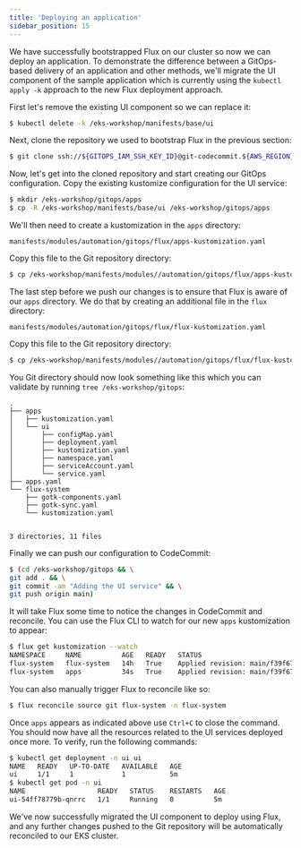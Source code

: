 ```yaml
---
title: 'Deploying an application'
sidebar_position: 15
---
```


We have successfully bootstrapped Flux on our cluster so now we can deploy an application. To demonstrate the difference between a GitOps-based delivery of an application and other methods, we'll migrate the UI component of the sample application which is currently using the `kubectl apply -k` approach to the new Flux deployment approach.

First let's remove the existing UI component so we can replace it:

```bash
$ kubectl delete -k /eks-workshop/manifests/base/ui
```

Next, clone the repository we used to bootstrap Flux in the previous section:

```bash
$ git clone ssh://${GITOPS_IAM_SSH_KEY_ID}@git-codecommit.${AWS_REGION}.amazonaws.com/v1/repos/${EKS_CLUSTER_NAME}-gitops /eks-workshop/gitops
```

Now, let's get into the cloned repository and start creating our GitOps configuration. Copy the existing kustomize configuration for the UI service:

```bash
$ mkdir /eks-workshop/gitops/apps
$ cp -R /eks-workshop/manifests/base/ui /eks-workshop/gitops/apps
```

We'll then need to create a kustomization in the `apps` directory:

```file
manifests/modules/automation/gitops/flux/apps-kustomization.yaml
```

Copy this file to the Git repository directory:

```bash
$ cp /eks-workshop/manifests/modules//automation/gitops/flux/apps-kustomization.yaml /eks-workshop/gitops/apps/kustomization.yaml
```

The last step before we push our changes is to ensure that Flux is aware of our `apps` directory. We do that by creating an additional file in the `flux` directory:

```file
manifests/modules/automation/gitops/flux/flux-kustomization.yaml
```

Copy this file to the Git repository directory:

```bash
$ cp /eks-workshop/manifests/modules//automation/gitops/flux/flux-kustomization.yaml /eks-workshop/gitops/apps.yaml
```

You Git directory should now look something like this which you can validate by running `tree /eks-workshop/gitops`:

```
.
├── apps
│   ├── kustomization.yaml
│   └── ui
│       ├── configMap.yaml
│       ├── deployment.yaml
│       ├── kustomization.yaml
│       ├── namespace.yaml
│       ├── serviceAccount.yaml
│       └── service.yaml
├── apps.yaml
└── flux-system
    ├── gotk-components.yaml
    ├── gotk-sync.yaml
    └── kustomization.yaml


3 directories, 11 files
```

Finally we can push our configuration to CodeCommit:

```bash
$ (cd /eks-workshop/gitops && \
git add . && \
git commit -am "Adding the UI service" && \
git push origin main)
```

It will take Flux some time to notice the changes in CodeCommit and reconcile. You can use the Flux CLI to watch for our new `apps` kustomization to appear:

```bash test=false
$ flux get kustomization --watch
NAMESPACE     NAME          AGE   READY   STATUS
flux-system   flux-system   14h   True    Applied revision: main/f39f67e6fb870eed5997c65a58c35f8a58515969
flux-system   apps          34s   True    Applied revision: main/f39f67e6fb870eed5997c65a58c35f8a58515969
```

You can also manually trigger Flux to reconcile like so:

```bash wait=30 hook=flux-deployment
$ flux reconcile source git flux-system -n flux-system
```

Once `apps` appears as indicated above use `Ctrl+C` to close the command. You should now have all the resources related to the UI services deployed once more. To verify, run the following commands:

```bash
$ kubectl get deployment -n ui ui
NAME   READY   UP-TO-DATE   AVAILABLE   AGE
ui     1/1     1            1           5m
$ kubectl get pod -n ui
NAME                  READY   STATUS    RESTARTS   AGE
ui-54ff78779b-qnrrc   1/1     Running   0          5m
```

We've now successfully migrated the UI component to deploy using Flux, and any further changes pushed to the Git repository will be automatically reconciled to our EKS cluster.
